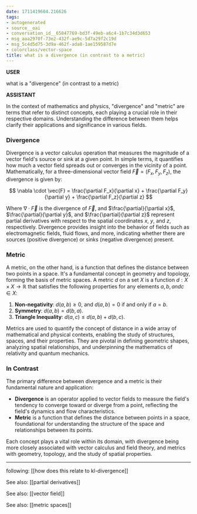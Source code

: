 ```yaml
---
date: 1711419604.216626
tags:
- autogenerated
- source__oai
- conversation_id__65047769-bd3f-49eb-a6c4-1b7c34d3d653
- msg_aaa2970f-73e2-432f-ae9c-5d7a29f2c19d
- msg_5c4d5d75-3d9a-462f-ada8-1ae159587d7e
- colorclass/vector-space
title: what is a divergence (in contrast to a metric)
---
```


**USER**

what is a "divergence" (in contrast to a metric)


**ASSISTANT**

In the context of mathematics and physics, "divergence" and "metric" are terms that refer to distinct concepts, each playing a crucial role in their respective domains. Understanding the difference between them helps clarify their applications and significance in various fields.

### Divergence

Divergence is a vector calculus operation that measures the magnitude of a vector field's source or sink at a given point. In simple terms, it quantifies how much a vector field spreads out or converges in the vicinity of a point. Mathematically, for a three-dimensional vector field $\vec{F} = (F_x, F_y, F_z)$, the divergence is given by:

$$
\nabla \cdot \vec{F} = \frac{\partial F_x}{\partial x} + \frac{\partial F_y}{\partial y} + \frac{\partial F_z}{\partial z}
$$

Where $\nabla \cdot \vec{F}$ is the divergence of $\vec{F}$, and $\frac{\partial}{\partial x}$, $\frac{\partial}{\partial y}$, and $\frac{\partial}{\partial z}$ represent partial derivatives with respect to the spatial coordinates $x$, $y$, and $z$, respectively. Divergence provides insight into the behavior of fields such as electromagnetic fields, fluid flows, and more, indicating whether there are sources (positive divergence) or sinks (negative divergence) present.

### Metric

A metric, on the other hand, is a function that defines the distance between two points in a space. It's a fundamental concept in geometry and topology, forming the basis of metric spaces. A metric $d$ on a set $X$ is a function $d: X \times X \rightarrow \mathbb{R}$ that satisfies the following properties for any elements $a, b, and c \in X$:

1. **Non-negativity**: $d(a, b) \geq 0$, and $d(a, b) = 0$ if and only if $a = b$.
2. **Symmetry**: $d(a, b) = d(b, a)$.
3. **Triangle Inequality**: $d(a, c) \leq d(a, b) + d(b, c)$.

Metrics are used to quantify the concept of distance in a wide array of mathematical and physical contexts, enabling the study of structures, spaces, and their properties. They are pivotal in defining geometric shapes, analyzing spatial relationships, and underpinning the mathematics of relativity and quantum mechanics.

### In Contrast

The primary difference between divergence and a metric is their fundamental nature and application:

- **Divergence** is an operator applied to vector fields to measure the field's tendency to converge toward or diverge from a point, reflecting the field's dynamics and flow characteristics.
- **Metric** is a function that defines the distance between points in a space, foundational for understanding the structure of the space and relationships between its points.

Each concept plays a vital role within its domain, with divergence being more closely associated with vector calculus and field theory, and metrics with geometry, topology, and the study of spatial properties.


---


following: [[how does this relate to kl-divergence]]

See also: [[partial derivatives]]


See also: [[vector field]]


See also: [[metric spaces]]
